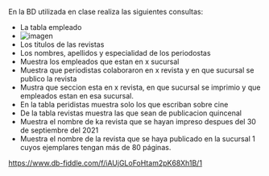 En la BD utilizada en clase realiza las siguientes consultas:

* La tabla empleado
* ![imagen](https://user-images.githubusercontent.com/102439815/172027496-0b662ca7-62c4-4bff-b04b-f5a2e4e7977a.png)
* Los titulos de las revistas
* Los nombres, apellidos y especialidad de los periodostas
* Muestra los empleados que estan en x sucursal
* Muestra que periodistas colaboraron en x revista y en que sucursal se publico la revista
* Mustra que seccion esta en x revista, en que sucursal se imprimio y que empleados estan en esa sucursal.
* En la tabla peridistas muestra solo los que escriban sobre cine
* De la tabla revistas muestra las que sean de publicacion quincenal
* Muestra el nombre de ka revista que se hayan impreso despues del 30 de septiembre del 2021
* Muestra el nombre de la revista que se haya publicado en la sucursal 1 cuyos ejemplares tengan más de 80 páginas.

https://www.db-fiddle.com/f/iAUjGLoFoHtam2pK68Xh1B/1

